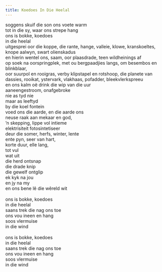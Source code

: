 ```yaml
---
title: Koedoes In Die Heelal
---
```


soggens skuif die son ons voete warm<br>
tot in die sy, waar ons strepe hang<br>
ons is bokke, koedoes<br>
in die heelal<br>
uitgesprei oor die koppe, die rante, hange, valleie, klowe, kranskoeltes, knope aalwyn, swart olienskadus<br>
en hierin wentel ons, saam, oor plaasdrade, teen wildheinings af<br>
op soek na oorspringplek, met ou bergpaadjies langs, om besembos en blinkblaar,<br>
oor suurpol en rooigras, verby klipstapel en rotshoop, die planete van<br>
dassies, rooikat, ystervark, vlakhaas, pofadder, bleekvlerkspreeu<br>
en ons kalm oë drink die wip van die uur<br>
aaneengestroom, onafgebroke<br>
nie as tyd nie<br>
maar as leeftyd<br>
by die koel fontein<br>
voed ons die aarde, en die aarde ons<br>
neuse raak aan mekaar en god,<br>
’n skepping, lippe vol intieme<br>
elektrisiteit fotosintetiseer<br>
deur die somer, herfs, winter, lente<br>
ente pyn, seer van hart,<br>
korte duur, elle lang,<br>
tot vul<br>
wat uit<br>
die herd ontsnap<br>
die drade knip<br>
die gewelf ontglip<br>
ek kyk na jou<br>
en jy na my<br>
en ons bene lê die wêreld wit<br>
<br>
ons is bokke, koedoes<br>
in die heelal<br>
saans trek die nag ons toe<br>
ons vou ineen en hang<br>
soos vlermuise<br>
in die wind<br>
<br>
ons is bokke, koedoes<br>
in die heelal<br>
saans trek die nag ons toe<br>
ons vou ineen en hang<br>
soos vlermuise<br>
in die wind<br>
